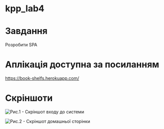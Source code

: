 # kpp_lab4

# Завдання
Розробити SPA

# Аплікація доступна за посиланням
https://book-shelfs.herokuapp.com/

# Скріншоти
![Рис.1 - Скріншот входу до системи](https://github.com/goodflo-99/kpp_lab4/raw/master/Скріншоти/login.png)

![Рис.2 - Скріншот домашньої сторінки](https://github.com/goodflo-99/kpp_lab4/raw/master/Скріншоти/home.bmp)
